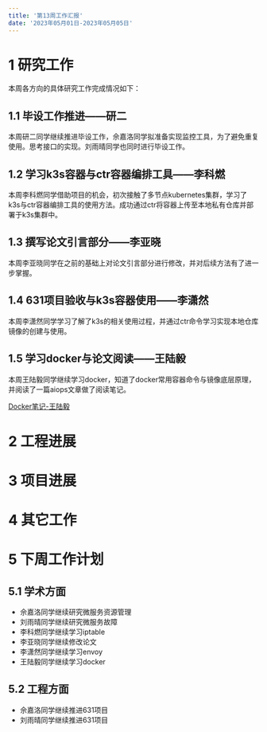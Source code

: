 ```yaml
---
title: '第13周工作汇报'
date: '2023年05月01日-2023年05月05日'
---
```


<!-- 只允许使用一级标题和二级标题 -->

# 1 研究工作

本周各方向的具体研究工作完成情况如下：

## 1.1 毕设工作推进——研二

本周研二同学继续推进毕设工作，佘嘉洛同学拟准备实现监控工具，为了避免重复使用。思考接口的实现。刘雨晴同学也同时进行毕设工作。

## 1.2 学习k3s容器与ctr容器编排工具——李科燃

本周李科燃同学借助项目的机会，初次接触了多节点kubernetes集群，学习了k3s与ctr容器编排工具的使用方法。成功通过ctr将容器上传至本地私有仓库并部署于k3s集群中。

## 1.3 撰写论文引言部分——李亚晓

本周李亚晓同学在之前的基础上对论文引言部分进行修改，并对后续方法有了进一步掌握。

## 1.4 631项目验收与k3s容器使用——李潇然

本周李潇然同学学习了解了k3s的相关使用过程，并通过ctr命令学习实现本地仓库镜像的创建与使用。

## 1.5 学习docker与论文阅读——王陆毅

本周王陆毅同学继续学习docker，知道了docker常用容器命令与镜像底层原理，并阅读了一篇aiops文章做了阅读笔记。

[Docker笔记-王陆毅](docker学习0505-王陆毅.docx)

# 2 工程进展

# 3 项目进展

# 4 其它工作

# 5 下周工作计划

## 5.1 学术方面

+ 佘嘉洛同学继续研究微服务资源管理
+ 刘雨晴同学继续研究微服务故障
+ 李科燃同学继续学习iptable
+ 李亚晓同学继续修改论文
+ 李潇然同学继续学习envoy
+ 王陆毅同学继续学习docker

## 5.2 工程方面

+ 佘嘉洛同学继续推进631项目
+ 刘雨晴同学继续推进631项目
